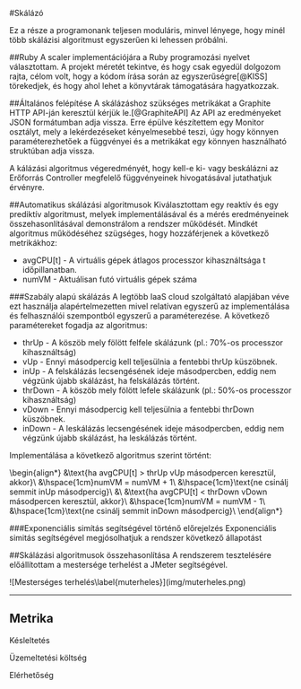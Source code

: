 #Skálázó

Ez a része a programonank teljesen moduláris, minvel lényege, hogy minél több skálázisi algoritmust egyszerűen ki lehessen próbálni.

##Ruby
A scaler implementációjára a Ruby programozási nyelvet választottam. A projekt méretét tekintve, és hogy csak egyedül dolgozom rajta, célom volt, hogy a kódom írása során az egyszerűségre[@KISS] törekedjek, és hogy ahol lehet a könyvtárak támogatására hagyatkozzak.

##Általános felépítése
A skálázáshoz szükséges metrikákat a Graphite HTTP API-ján keresztül kérjük le.[@GraphiteAPI] Az API az eredményeket JSON formátumban adja vissza. Erre épülve készítettem egy Monitor osztályt, mely a lekérdezéseket kényelmesebbé teszi, úgy hogy könnyen paraméterezhetőek a függvényei és a  metrikákat egy könnyen használható struktúban adja vissza.

A kálázási algoritmus végeredményét, hogy kell-e ki- vagy beskálázni az Erőforrás Controller megfelelő függvényeinek hivogatásával jutathatjuk érvényre.

##Automatikus skálázási algoritmusok
Kiválasztottam egy reaktív és egy prediktív algoritmust, melyek implementálásával és a mérés eredményeinek összehasonlításával demonstrálom a rendszer működését.
Mindkét algoritmus működéséhez szügséges, hogy hozzáférjenek a következő metrikákhoz:

* avgCPU[t] - A virtuális gépek átlagos processzor kihasználtsága t időpillanatban.
* numVM - Aktuálisan futó virtuális gépek száma

###Szabály alapú skálázás
A legtöbb IaaS cloud szolgáltató alapjában véve ezt használja alapértelmezetten mivel relatívan egyszerű az implementálása és felhasználói szempontból egyszerű a paraméterezése.
A következő paramétereket fogadja az algoritmus:

* thrUp - A köszöb mely fölött felfele skálázunk (pl.: 70%-os processzor kihasználtság)
* vUp - Ennyi másodpercig kell teljesülnia a fentebbi thrUp küszöbnek.
* inUp - A felskálázás lecsengésének ideje másodpercben, eddig nem végzünk újabb skálázást, ha felskálázás történt.
* thrDown - A köszöb mely fölött lefele skálázunk (pl.: 50%-os processzor kihasználtság)
* vDown - Ennyi másodpercig kell teljesülnia a fentebbi thrDown küszöbnek.
* inDown - A leskálázás lecsengésének ideje másodpercben, eddig nem végzünk újabb skálázást, ha leskálázás történt.

Implementálása a következő algoritmus szerint történt:

\begin{align*}
&\text{ha avgCPU[t] > thrUp vUp másodpercen keresztül, akkor}\\
&\hspace{1cm}numVM = numVM + 1\\
&\hspace{1cm}\text{ne csinálj semmit inUp másodpercig}\\
&\\
&\text{ha avgCPU[t] < thrDown vDown másodpercen keresztül, akkor}\\
&\hspace{1cm}numVM = numVM - 1\\
&\hspace{1cm}\text{ne csinálj semmit inDown másodpercig}\\
\end{align*}



###Exponenciális simítás segítségével történő előrejelzés
Exponenciális simitás segítségével megjósolhatjuk a rendszer következő állapotást


##Skálázási algoritmusok összehasonlítása
A rendszerem tesztelésére előállítottam a mestersége terhelést a JMeter segítségével.

<div id="muterheles">
![Mesterséges terhelés\label{muterheles}](img/muterheles.png)
</div>


----------------------
Metrika                
----------------------
Késleltetés

Üzemeltetési költség

Elérhetőség